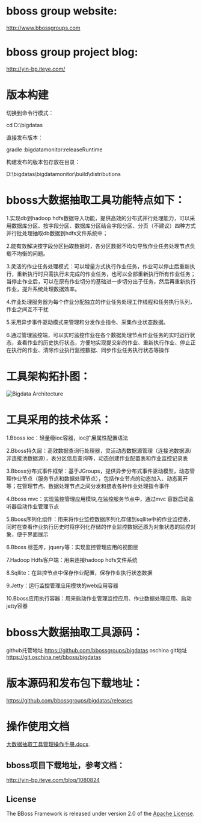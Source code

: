 ﻿# bboss group website:
http://www.bbossgroups.com

# bboss group project blog:
http://yin-bp.iteye.com/

# 版本构建

切换到命令行模式：

cd D:\bigdatas

直接发布版本：

gradle :bigdatamonitor:releaseRuntime

构建发布的版本包存放在目录：

D:\bigdatas\bigdatamonitor\build\distributions


# bboss大数据抽取工具功能特点如下：

1.实现db到hadoop hdfs数据导入功能，提供高效的分布式并行处理能力，可以采用数据库分区、按字段分区、数据库分区结合字段分区、分页（不建议）四种方式并行批处理抽取db数据到hdfs文件系统中；

2.能有效解决按字段分区抽取数据时，各分区数据不均匀导致作业任务处理节点负载不均衡的问题。

3.灵活的作业任务处理模式：可以增量方式执行作业任务，作业可以停止后重新执行，重新执行时只需执行未完成的作业任务，也可以全部重新执行所有作业任务；当停止作业后，可以在原有作业切分的基础进一步切分出子任务，然后再重新执行作业，提升系统处理数据效率。

4.作业处理服务器为每个作业分配独立的作业任务处理工作线程和任务执行队列，作业之间互不干扰

5.采用异步事件驱动模式来管理和分发作业指令、采集作业状态数据。

6.通过管理监控端，可以实时监控作业在各个数据处理节点作业任务的实时运行状态，查看作业的历史执行状态，方便地实现提交新的作业、重新执行作业、停止正在执行的作业、清除作业执行监控数据、同步作业任务执行状态等操作
# 工具架构拓扑图： 
![Bigdata Architecture](http://dl2.iteye.com/upload/attachment/0110/6116/18258fcc-a9ff-3823-9c86-623585c90efc.png)

# 工具采用的技术体系：

 1.Bboss ioc：轻量级ioc容器，ioc扩展属性配置语法
 
 2.Bboss持久层：高效数据查询行处理器，灵活动态数据源管理（连接池数据源/非连接池数据源），表分区信息查询等，动态创建作业配置表和作业监控记录表
 
 3.Bboss分布式事件框架：基于JGroups，提供异步分布式事件驱动模型，动态管理作业节点（服务节点和数据处理节点），包括作业节点的动态加入、动态离开等；在管理节点、数据处理节点之间分发和接收各种作业处理指令事件
 
 4.Bboss mvc：实现监控管理应用模块,在监控服务节点中，通过mvc 容器启动监听器启动作业管理节点
 
 5.Bboss序列化组件：用来将作业监控数据序列化存储到sqllite中的作业监控表，同时在查看作业执行历史时将序列化存储的作业监控数据还原为对象状态的监控对象，便于界面展示
 
 6.Bboss 标签库，jquery等：实现监控管理应用的视图层
 
 7.Hadoop Hdfs客户端：用来连接hadoop hdfs文件系统
 
 8.Sqllite：在监控节点中保存作业配置，保存作业执行状态数据
 
 9.Jetty：运行监控管理应用模块的web应用容器
 
 10.Bboss应用执行容器：用来启动作业管理监控应用、作业数据处理应用、启动jetty容器
# bboss大数据抽取工具源码：
github托管地址
https://github.com/bbossgroups/bigdatas
oschina git地址
https://git.oschina.net/bboss/bigdatas

# 版本源码和发布包下载地址：
https://github.com/bbossgroups/bigdatas/releases

# 操作使用文档
[大数据抽取工具管理操作手册.docx][].

## bboss项目下载地址，参考文档：
http://yin-bp.iteye.com/blog/1080824

## License

The BBoss Framework is released under version 2.0 of the [Apache License][].

[Apache License]: http://www.apache.org/licenses/LICENSE-2.0
[大数据抽取工具管理操作手册.docx]: https://github.com/bbossgroups/bigdatas/blob/master/bigdatamonitor/%E5%A4%A7%E6%95%B0%E6%8D%AE%E6%8A%BD%E5%8F%96%E5%B7%A5%E5%85%B7%E7%AE%A1%E7%90%86%E6%93%8D%E4%BD%9C%E6%89%8B%E5%86%8C.docx?raw=true
